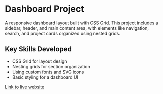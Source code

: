 # Dashboard Project

A responsive dashboard layout built with CSS Grid. This project includes a sidebar, header, and main content area, with elements like navigation, search, and project cards organized using nested grids.

## Key Skills Developed
- CSS Grid for layout design
- Nesting grids for section organization
- Using custom fonts and SVG icons
- Basic styling for a dashboard UI

[Link to live website](https://faisalsherif7.github.io/admin-dashboard/)
